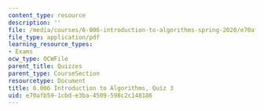 ```yaml
---
content_type: resource
description: ''
file: /media/courses/6-006-introduction-to-algorithms-spring-2020/e70afb591cbde3ba4509598c2c148186_MIT6_006S20_q3_sol.pdf
file_type: application/pdf
learning_resource_types:
- Exams
ocw_type: OCWFile
parent_title: Quizzes
parent_type: CourseSection
resourcetype: Document
title: 6.006 Introduction to Algorithms, Quiz 3
uid: e70afb59-1cbd-e3ba-4509-598c2c148186
---
```

